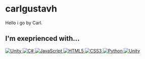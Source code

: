 # carlgustavh
Hello i go by Carl.
## I'm exeprienced with...
<a href="https://en.wikipedia.org/wiki/Unity_(game_engine)">
  <img alt="Unity" src="https://img.shields.io/badge/-Unity-FFFFFF?logo=unity&logoColor=black&style=flat">
</a>

<a href="https://en.wikipedia.org/wiki/C_Sharp_(programming_language)">
  <img alt="C#" src="https://img.shields.io/badge/-C%23-239120?logo=c-sharp&logoColor=white&style=flat">
</a>

<a href="https://en.wikipedia.org/wiki/JavaScript">
  <img alt="JavaScript" src="https://img.shields.io/badge/-JavaScript-F7DF1E?logo=javascript&logoColor=black&style=flat">
</a>

<a href="https://en.wikipedia.org/wiki/HTML5">
  <img alt="HTML5" src="https://img.shields.io/badge/-HTML5-E34F26?logo=html5&logoColor=white&style=flat">
</a>

<a href="https://en.wikipedia.org/wiki/CSS">
  <img alt="CSS3" src="https://img.shields.io/badge/-CSS3-1572B6?logo=css3&logoColor=white&style=flat">
</a>

<a href="https://en.wikipedia.org/wiki/Python_(programming_language)">
  <img alt="Python" src="https://img.shields.io/badge/-Python-3776AB?logo=python&logoColor=white&style=flat">
</a>

<a href="https://en.wikipedia.org/wiki/Three.js">
  <img alt="Unity" src="https://img.shields.io/badge/-Three.js-000000?logo=three.js&logoColor=white&style=flat">
</a>
